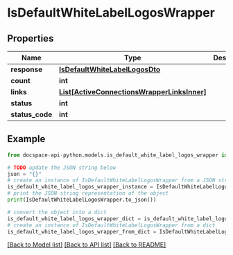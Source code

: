 # IsDefaultWhiteLabelLogosWrapper

## Properties

Name | Type | Description | Notes
------------ | ------------- | ------------- | -------------
**response** | [**IsDefaultWhiteLabelLogosDto**](IsDefaultWhiteLabelLogosDto.md) |  | [optional] 
**count** | **int** |  | [optional] 
**links** | [**List[ActiveConnectionsWrapperLinksInner]**](ActiveConnectionsWrapperLinksInner.md) |  | [optional] 
**status** | **int** |  | [optional] 
**status_code** | **int** |  | [optional] 

## Example

```python
from docspace-api-python.models.is_default_white_label_logos_wrapper import IsDefaultWhiteLabelLogosWrapper

# TODO update the JSON string below
json = "{}"
# create an instance of IsDefaultWhiteLabelLogosWrapper from a JSON string
is_default_white_label_logos_wrapper_instance = IsDefaultWhiteLabelLogosWrapper.from_json(json)
# print the JSON string representation of the object
print(IsDefaultWhiteLabelLogosWrapper.to_json())

# convert the object into a dict
is_default_white_label_logos_wrapper_dict = is_default_white_label_logos_wrapper_instance.to_dict()
# create an instance of IsDefaultWhiteLabelLogosWrapper from a dict
is_default_white_label_logos_wrapper_from_dict = IsDefaultWhiteLabelLogosWrapper.from_dict(is_default_white_label_logos_wrapper_dict)
```
[[Back to Model list]](../README.md#documentation-for-models) [[Back to API list]](../README.md#documentation-for-api-endpoints) [[Back to README]](../README.md)


